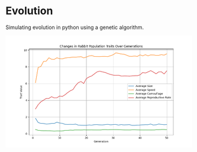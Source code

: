 # Evolution

Simulating evolution in python using a genetic algorithm.

![An Example Output](./Example.png)
